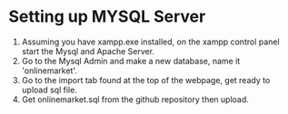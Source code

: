 # Setting up MYSQL Server

<ol>
<li>Assuming you have xampp.exe installed, on the xampp control panel start the Mysql and Apache Server. </li>
<li>Go to the Mysql Admin and make a new database, name it 'onlinemarket'.</li>
<li>Go to the import tab found at the top of the webpage, get ready to upload sql file.</li>
<li>Get onlinemarket.sql from the github repository then upload.</li>
</ol>
